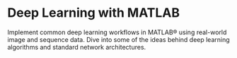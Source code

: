 # Deep Learning with MATLAB
Implement common deep learning workflows in MATLAB® using real-world image and sequence data. Dive into some of the ideas behind deep learning algorithms and standard network architectures.
